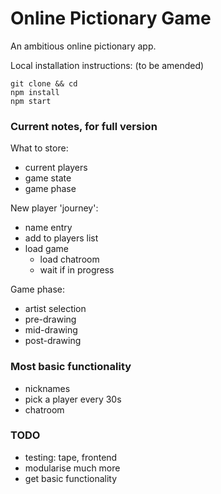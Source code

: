# Online Pictionary Game

An ambitious online pictionary app.

Local installation instructions: (to be amended)
```
git clone && cd
npm install
npm start
```

### Current notes, for full version

What to store:
- current players
- game state
- game phase

New player 'journey':
- name entry
- add to players list
- load game
  - load chatroom
  - wait if in progress

Game phase:
- artist selection
- pre-drawing
- mid-drawing
- post-drawing

### Most basic functionality

- nicknames
- pick a player every 30s
- chatroom

### TODO
- testing: tape, frontend
- modularise much more
- get basic functionality

